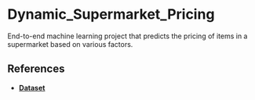 # Dynamic_Supermarket_Pricing
End-to-end machine learning project that predicts the pricing of items in a supermarket based on various factors.


## References
- [**Dataset**](https://www.kaggle.com/datasets/aungpyaeap/supermarket-sales)